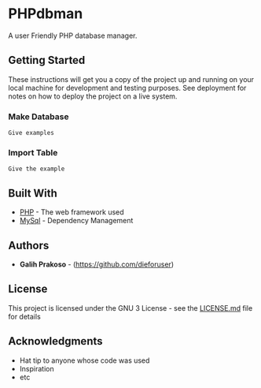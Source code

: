 # PHPdbman

A user Friendly PHP database manager.

## Getting Started

These instructions will get you a copy of the project up and running on your local machine for development and testing purposes. See deployment for notes on how to deploy the project on a live system.

### Make Database

```
Give examples
```


### Import Table

```
Give the example
```

## Built With

* [PHP](http://www.dropwizard.io/1.0.2/docs/) - The web framework used
* [MySql](https://maven.apache.org/) - Dependency Management


## Authors

* **Galih Prakoso** - (https://github.com/dieforuser)

## License

This project is licensed under the GNU 3 License - see the [LICENSE.md](LICENSE.md) file for details

## Acknowledgments

* Hat tip to anyone whose code was used
* Inspiration
* etc
